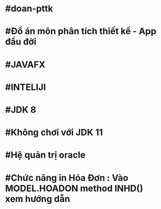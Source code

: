 # #doan-pttk
# #Đồ án môn phân tích thiết kế - App đầu đời
# #JAVAFX
# #INTELIJI
# #JDK 8
# #Không chơi với JDK 11
# #Hệ quản trị oracle
# #Chức năng in Hóa Đơn : Vào MODEL.HOADON method INHD() xem hướng dẫn
